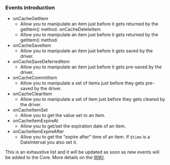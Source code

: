### Events introduction

* onCacheGetItem
  * Allow you to manipulate an item just before it gets returned by the getItem() method.
 onCacheDeleteItem
  * Allow you to manipulate an item just before it gets returned by the getItem() method.
* onCacheSaveItem
  * Allow you to manipulate an item just before it gets saved by the driver.
* onCacheSaveDeferredItem
  * Allow you to manipulate an item just before it gets pre-saved by the driver.
* onCacheCommitItem
  * Allow you to manipulate a set of items just before they gets pre-saved by the driver.
* onCacheClearItem
  * Allow you to manipulate a set of item just before they gets cleared by the driver.
* onCacheItemSet
  * Allow you to get the value set to an item.
* onCacheItemExpireAt
  * Allow you to get/set the expiration date of an item.
* onCacheItemExpireAfter
  * Allow you to get the "expire after" time of an item. If `$time` is a DateInterval you also set it.

This is an exhaustive list and it will be updated as soon as new events will be added to the Core.
More details on the 
[WIKI](https://github.com/PHPSocialNetwork/phpfastcache/wiki/%5BV6%5D-Introducing-to-events).